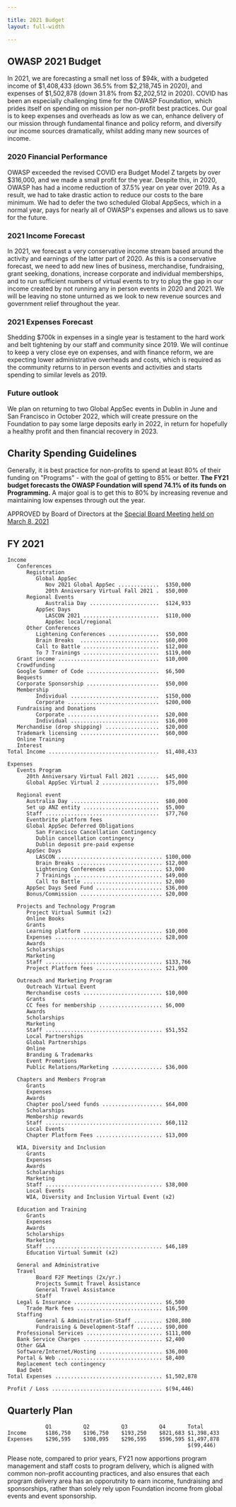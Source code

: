 ```yaml
---

title: 2021 Budget
layout: full-width

---
```


## OWASP 2021 Budget

In 2021, we are forecasting a small net loss of \$94k, with a budgeted income of \$1,408,433 (down 36.5% from \$2,218,745 in 2020), and expenses of \$1,502,878 (down 31.8% from \$2,202,512 in 2020). COVID has been an especially challenging time for the OWASP Foundation, which prides itself on spending on mission per non-profit best practices. Our goal is to keep expenses and overheads as low as we can, enhance delivery of our mission through fundamental finance and policy reform, and diversify our income sources dramatically, whilst adding many new sources of income.

### 2020 Financial Performance

OWASP exceeded the revised COVID era Budget Model Z targets by over \$316,000, and we made a small profit for the year. Despite this, in 2020, OWASP has had a income reduction of 37.5% year on year over 2019. As a result, we had to take drastic action to reduce our costs to the bare minimum. We had to defer the two scheduled Global AppSecs, which in a normal year, pays for nearly all of OWASP's expenses and allows us to save for the future.

### 2021 Income Forecast

In 2021, we forecast a very conservative income stream based around the activity and earnings of the latter part of 2020. As this is a conservative forecast, we need to add new lines of business, merchandise, fundraising, grant seeking, donations, increase corporate and individual memberships, and to run sufficient numbers of virtual events to try to plug the gap in our income created by not running any in person events in 2020 and 2021. We will be leaving no stone unturned as we look to new revenue sources and government relief throughout the year.

### 2021 Expenses Forecast

Shedding \$700k in expenses in a single year is testament to the hard work and belt tightening by our staff and community since 2019. We will continue to keep a very close eye on expenses, and with finance reform, we are expecting lower administrative overheads and costs, which is required as the community returns to in person events and activities and starts spending to similar levels as 2019.

### Future outlook

We plan on returning to two Global AppSec events in Dublin in June and San Francisco in October 2022, which will create pressure on the Foundation to pay some large deposits early in 2022, in return for hopefully a healthy profit and then financial recovery in 2023.

## Charity Spending Guidelines

Generally, it is best practice for non-profits to spend at least 80% of their funding on "Programs" - with the goal of getting to 85% or better. **The FY21 budget forecasts the OWASP Foundation will spend 74.1% of its funds on Programming.** A major goal is to get this to 80% by increasing revenue and maintaining low expenses through out the year.

<div id="piechart"></div>
<script type="text/javascript" src="https://www.gstatic.com/charts/loader.js"></script>

<script type="text/javascript">
// Load google charts
google.charts.load('current', {'packages':['corechart']});
google.charts.setOnLoadCallback(drawChart);

// Draw the chart and set the chart values
function drawChart() {
  var data = google.visualization.arrayToDataTable([
  ['Task', 'Distribution of Spending'],
  ['Programs', 68.1],
  ['Fundraising', 6.0],
  ['Management/General', 25.9]
   ]);

  // Optional; add a title and set the width and height of the chart
  var options = {'title':'OWASP Spending 2021', 'width':550, 'height':400};

  // Display the chart inside the <div> element with id="piechart"
  var chart = new google.visualization.PieChart(document.getElementById('piechart'));
  chart.draw(data, options);
}
</script>

APPROVED by Board of Directors at the [Special Board Meeting held on March 8, 2021](https://owasp.org/www-board/meetings-historical/202103-special-meeting.html)

## FY 2021

```
Income
   Conferences
      Registration
         Global AppSec
            Nov 2021 Global AppSec .............  $350,000
            20th Anniversary Virtual Fall 2021 .  $50,000
      Regional Events
            Australia Day ......................  $124,933
         AppSec Days
            LASCON 2021 ........................  $110,000
            AppSec local/regional
      Other Conferences
         Lightening Conferences ................  $50,000
         Brain Breaks  .........................  $60,000
         Call to Battle ........................  $12,000
         To 7 Trainings ........................  $119,000
   Grant income ................................  $10,000
   Crowdfunding
   Google Summer of Code .......................  $6,500
   Bequests
   Corporate Sponsorship .......................  $50,000
   Membership
         Individual ............................  $150,000
         Corporate .............................  $200,000
   Fundraising and Donations
         Corporate .............................  $20,000
         Individual ............................  $16,000
   Merchandise (drop shipping) .................  $20,000
   Trademark licensing .........................  $60,000
   Online Training
   Interest
Total Income ...................................  $1,408,433

Expenses
   Events Program
      20th Anniversary Virtual Fall 2021 .......  $45,000
      Global AppSec Virtual 2 ..................  $75,000

   Regional event
      Australia Day ............................  $80,000
      Set up ANZ entity ........................  $5,000
      Staff ....................................  $77,760
      Eventbrite platform fees
      Global AppSec Deferred Obligations
         San Francisco Cancellation Contingency
         Dublin cancellation contingency
         Dublin deposit pre-paid expense
      AppSec Days
         LASCON ................................. $100,000
         Brain Breaks ........................... $12,000
         Lightening Conferences ................. $3,000
         7 Trainings ............................ $49,000
         Call to Battle ......................... $2,000
      AppSec Days Seed Fund ..................... $36,000
      Bonus/Commission .......................... $20,000

   Projects and Technology Program
      Project Virtual Summit (x2)
      Online Books
      Grants
      Learning platform ......................... $10,000
      Expenses .................................. $28,000
      Awards
      Scholarships
      Marketing 
      Staff ..................................... $133,766
      Project Platform fees ..................... $21,900

   Outreach and Marketing Program
      Outreach Virtual Event
      Merchandise costs ......................... $10,000
      Grants
      CC fees for membership .................... $6,000
      Awards
      Scholarships
      Marketing
      Staff ..................................... $51,552
      Local Partnerships
      Global Partnerships
      Online
      Branding & Trademarks
      Event Promotions
      Public Relations/Marketing ................ $36,000

   Chapters and Members Program
      Grants
      Expenses
      Awards
      Chapter pool/seed funds ................... $64,000
      Scholarships
      Membership rewards
      Staff ..................................... $60,112
      Local Events
      Chapter Platform Fees ..................... $13,000

   WIA, Diversity and Inclusion
      Grants
      Expenses
      Awards
      Scholarships
      Marketing
      Staff ..................................... $38,000
      Local Events
      WIA, Diversity and Inclusion Virtual Event (x2)

   Education and Training
      Grants
      Expenses
      Awards
      Scholarships
      Marketing
      Staff ..................................... $46,189
      Education Virtual Summit (x2)

   General and Administrative
   Travel
         Board F2F Meetings (2x/yr.)
         Projects Summit Travel Assistance
         General Travel Assistance
         Staff
   Legal & Insurance ............................ $6,500
      Trade Mark fees ........................... $16,500
   Staffing
         General & Administration-Staff ......... $208,800
         Fundraising & Development-Staff ........ $90,000
   Professional Services ........................ $111,000
   Bank Service Charges ......................... $2,400
   Other G&A
   Software/Internet/Hosting .................... $36,000
   Portal & Web ................................. $8,400
   Replacement tech contingency      
   Bad Debt      
Total Expenses .................................. $1,502,878

Profit / Loss ................................... $(94,446)
```

## Quarterly Plan

```
            Q1          Q2          Q3          Q4       Total
Income      $186,750    $196,750    $193,250    $821,683 $1,398,433 
Expenses    $296,595    $308,095    $296,595    $596,595 $1,497,878 
                                                         $(99,446)
```

Please note, compared to prior years, FY21 now apportions program management and staff costs to program delivery, which is aligned with common non-profit accounting practices, and also ensures that each program delivery area has an opporutnity to earn income, fundraising and sponsorships, rather than solely rely upon Foundation income from global events and event sponsorship.
